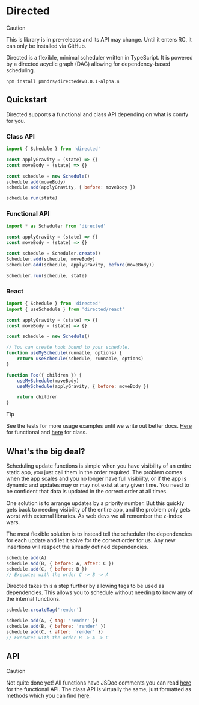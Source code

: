 # Directed

> [!CAUTION]
> This is library is in pre-release and its API may change. Until it enters RC, it can only be installed via GitHub.

Directed is a flexible, minimal scheduler written in TypeScript. It is powered by a directed acyclic graph (DAG) allowing for dependency-based scheduling.

```
npm install pmndrs/directed#v0.0.1-alpha.4
```

## Quickstart
Directed supports a functional and class API depending on what is comfy for you.


### Class API
```js
import { Schedule } from 'directed'

const applyGravity = (state) => {}
const moveBody = (state) => {}

const schedule = new Schedule()
schedule.add(moveBody)
schedule.add(applyGravity, { before: moveBody })

schedule.run(state)
```

### Functional API
```js
import * as Scheduler from 'directed'

const applyGravity = (state) => {}
const moveBody = (state) => {}

const schedule = Scheduler.create()
Scheduler.add(schedule, moveBody)
Scheduler.add(schedule, applyGravity, before(moveBody))

Scheduler.run(schedule, state)
```

### React
```js
import { Schedule } from 'directed'
import { useSchedule } from 'directed/react'

const applyGravity = (state) => {}
const moveBody = (state) => {}

const schedule = new Schedule()

// You can create hook bound to your schedule.
function useMySchedule(runnable, options) {
    return useSchedule(schedule, runnable, options)
}

function Foo({ children }) {
    useMySchedule(moveBody)
    useMySchedule(applyGravity, { before: moveBody })

    return children
}
```

> [!TIP]
> See the tests for more usage examples until we write out better docs. [Here](packages/core//src/scheduler/scheduler.test.ts) for functional and [here](packages/core/src/class/schedule.test.ts) for class.

## What's the big deal?
Scheduling update functions is simple when you have visibility of an entire static app, you just call them in the order required. The problem comes when the app scales and you no longer have full visibiilty, or if the app is dynamic and updates may or may not exist at any given time. You need to be confident that data is updated in the correct order at all times. 

One solution is to arrange updates by a priority number. But this quickly gets back to needing visibility of the entire app, and the problem only gets worst with external libraries. As web devs we all remember the z-index wars.

The most flexible solution is to instead tell the scheduler the dependencies for each update and let it solve for the correct order for us. Any new insertions will respect the already defined dependencies.

```js
schedule.add(A)
schedule.add(B, { before: A, after: C })
schedule.add(C, { before: B })
// Executes with the order C -> B -> A
```

Directed takes this a step further by allowing tags to be used as dependencies. This allows you to schedule without needing to know any of the internal functions.

```js
schedule.createTag('render')

schedule.add(A, { tag: 'render' })
schedule.add(B, { before: 'render' })
schedule.add(C, { after: 'render' })
// Executes with the order B -> A -> C
```
## API

> [!CAUTION]
> Not quite done yet! All functions have JSDoc comments you can read [here](packages/core/src/scheduler/scheduler.ts) for the functional API. The class API is virtually the same, just formatted as methods which you can find [here](packages/core/src/class/schedule.ts).